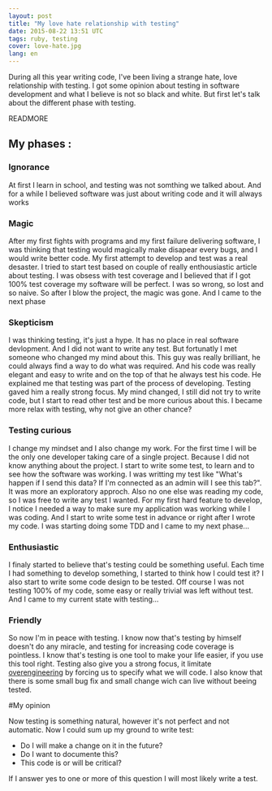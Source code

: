 ```yaml
---
layout: post
title: "My love hate relationship with testing"
date: 2015-08-22 13:51 UTC
tags: ruby, testing
cover: love-hate.jpg
lang: en
---
```

During all this year writing code, I've been living a strange hate, love relationship with testing. I got some opinion about testing in software development and what I believe is not so black and white. 
But first let's talk about the different phase with testing. 

READMORE
## My phases :
### Ignorance
At first I learn in school, and testing was not somthing we talked about. And for a while I believed software was just about writing code and it will always works

### Magic
After my first fights with programs and my first failure delivering software, I was thinking that testing would magically make disapear every bugs, and I would write better code. 
My first attempt to develop and test was a real desaster. I tried to start test based on couple of really enthousiastic article about testing. I was obsess with test coverage and I believed that if I got 100% test coverage my software will be perfect.
I was so wrong, so lost and so naive. So after I blow the project, the magic was gone. And I came to the next phase

### Skepticism
I was thinking testing, it's just a hype. It has no place in real software devlopment. And I did not want to write any test. But fortunatly I met someone who changed my mind about this. 
This guy was really brilliant, he could always find a way to do what was required. And his code was really elegant and easy to write and on the top of that he always test his code. 
He explained me that testing was part of the process of developing. Testing gaved him a really strong focus. My mind changed, I still did not try to write code, but I start to read other test and be more curious about this. 
I became more relax with testing, why not give an other chance?

### Testing curious

I change my mindset and I also change my work. For the first time I will be the only one developer taking care of a single project. Because I did not know anything about the project. I start to write some test, to learn and to see how the software was working. 
I was writting my test like "What's happen if I send this data? If I'm connected as an admin will I see this tab?". It was more an exploratory approch. Also no one else was reading my code, so I was free to write any test I wanted. For my first hard feature to develop, I notice I needed a way to make sure my application was working while I was coding. And I start to write some test in advance or right after I wrote my code. 
I was starting doing some TDD and I came to my next phase...

### Enthusiastic
I finaly started to believe that's testing could be something useful. Each time I had something to develop something, I started to think how I could test it? I also start to write some code design to be tested. Off course I was not testing 100% of my code, some easy or really trivial was left without test.
And I came to my current state with testing...

### Friendly
So now I'm in peace with testing. I know now that's testing by himself doesn't do any miracle, and testing for increasing code coverage is pointless.
I know that's testing is one tool to make your life easier, if you use this tool right. Testing also give you a strong focus, it limitate [overengineering](https://www.wikiwand.com/en/Overengineering) by forcing us to specify what we will code. I also know that there is some small bug fix and small change wich can live without beeing tested. 

#My opinion

Now testing is something natural, however it's not perfect and not automatic. Now I could sum up my ground to write test: 

 - Do I will make a change on it in the future?
 - Do I want to documente this?
 - This code is or will be critical?

If I answer yes to one or more of this question I will most likely write a test. 
